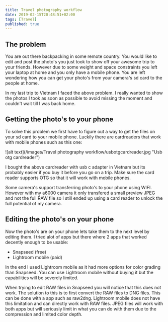 ```yaml
---
title: Travel photography workflow
date: 2019-02-15T20:48:51+02:00
tags: [Travel]
published: true
---
```


## The problem
You are out there backpacking in some remote country. You would like to edit and post the photo's you just took to show off your awesome trip to your friends. However due to some weight and space constraints you left your laptop at home and you only have a mobile phone. You are left wondering how you can get your photo's from your camera's sd card to the people at home.

In my last trip to Vietnam I faced the above problem. I really wanted to show the photos I took as soon as possible to avoid missing the moment and couldn't wait till I was back home. 

## Getting the photo's to your phone
To solve this problem we first have to figure out a way to get the files on your sd card to your mobile phone. Luckily there are cardreaders that work with mobile phones such as this one:

![alt text](/images/Travel photography workflow/usbotgcardreader.jpg "Usb otg cardreader")

I bought the above cardreader with usb c adapter in Vietnam but its probably easier if you buy it before you go on a trip. Make sure the card reader supports OTG so that it will work with mobile phones.

Some camera's support transferring photo's to your phone using WIFI. However with my a6000 camera it only transfered a small preview JPEG and not the full RAW file so I still ended up using a card reader to unlock the full potential of my camera.

## Editing the photo's on your phone
Now the photo's are on your phone lets take them to the next level by editing them. I tried alot of apps but there where 2 apps that worked decently enough to be usable:
- Snapseed (free)
- Lightroom mobile (paid)

In the end I used Lightroom mobile as it had more options for color grading than Snapseed. You can use Lightroom mobile without buying it but the capabilities will be severely limited.

When trying to edit RAW files in Snapseed you will notice that this does not work. The solution to this is to first convert the RAW files to DNG files. This can be done with a app such as raw2dng. Lightroom mobile does not have this limitation and can directly work with RAW files. JPEG files will work with both apps but will seriously limit in what you can do with them due to the compression and limited color depth.